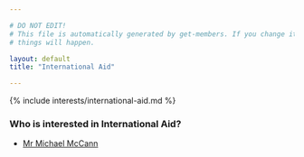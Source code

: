 ```yaml
---

# DO NOT EDIT!
# This file is automatically generated by get-members. If you change it, bad
# things will happen.

layout: default
title: "International Aid"

---
```


{% include interests/international-aid.md %}

### Who is interested in International Aid?


* [Mr Michael McCann](../members/mr-michael-mccann.html)
